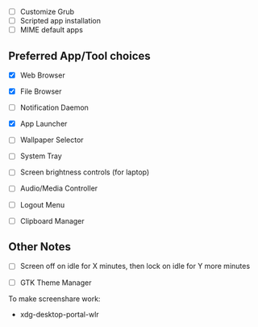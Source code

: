 * [ ] Customize Grub
* [ ] Scripted app installation
* [ ] MIME default apps

## Preferred App/Tool choices 
- [x] Web Browser
- [x] File Browser
- [ ] Notification Daemon
- [x] App Launcher

- [ ] Wallpaper Selector
- [ ] System Tray
- [ ] Screen brightness controls (for laptop)
- [ ] Audio/Media Controller
- [ ] Logout Menu
- [ ] Clipboard Manager

## Other Notes
- [ ] Screen off on idle for X minutes, then lock on idle for Y more minutes
- [ ] GTK Theme Manager



To make screenshare work:
- xdg-desktop-portal-wlr